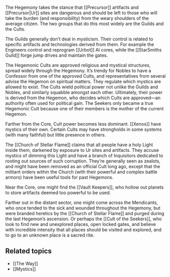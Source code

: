 The Hegemony takes the stance that [[Precursor]] artifacts and [[Precursor|Ur]] sites are dangerous and should be left to those who will take the burden (and responsibility) from the weary shoulders of the average citizen. The two groups that do this most widely are the Guilds and the Cults.

The Guilds generally don’t deal in mysticism. Their control is related to specific artifacts and technologies derived from them. For example the Engineers control and reprogram [[Urbot]] AI cores, while the [[StarSmiths Guild]] forge jump drives and maintain the gates.

The Hegemonic Cults are approved religious and mystical structures, spread widely through the Hegemony. It’s trendy for Nobles to have a Confessor from one of the approved Cults, and representatives from several advise the Hegemon on spiritual matters. They regulate which mystics are allowed to exist. The Cults wield political power not unlike the Guilds and Nobles, and similarly squabble amongst each other. Ultimately, their power is derived from the Hegemon, who decides which Cults are approved—an authority often used for political gain. The Seekers only became a true Hegemonic Cult because one of their members is the mother of the current Hegemon.

Farther from the Core, Cult power becomes less dominant. [[Xenos]] have mystics of their own. Certain Cults may have strongholds in some systems (with many faithful) but little presence in others.

The [[Church of Stellar Flame]] claims that all people have a holy Light inside them, darkened by exposure to Ur sites and artifacts. They accuse mystics of dimming this Light and have a branch of Inquisitors dedicated to rooting out sources of such corruption. They’re generally seen as zealots, and might have been removed as an official Cult long ago, except that the militant orders within the Church (with their powerful and complex battle armors) have been useful tools for past Hegemons.

Near the Core, one might find the [[Vault Keepers]], who hollow out planets to store artifacts deemed too powerful to be used.

Farther out in the distant sector, one might come across the Mendicants, who once tended to the sick and wounded throughout the Hegemony, but were branded heretics by the [[Church of Stellar Flame]] and purged during the last Hegemon’s ascension. Or perhaps the [[Cult of the Seekers]], who look to find new and unexplored places, open locked gates, and believe with incredible intensity that all places should be visited and explored, and to go to an unknown place is a sacred rite.
## Related topics
- [[The Way]]
- [[Mystics]]